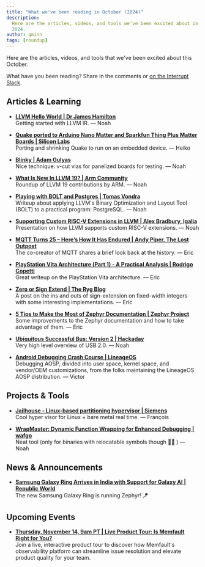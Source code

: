 ```yaml
---
title: "What we've been reading in October (2024)"
description:
  Here are the articles, videos, and tools we've been excited about in October
  2024.
author: gminn
tags: [roundup]
---
```


<!-- excerpt start -->

Here are the articles, videos, and tools that we've been excited about this
October.

<!-- excerpt end -->

What have you been reading? Share in the comments or
[on the Interrupt Slack](https://interrupt-slack.herokuapp.com/).

## Articles & Learning

- [**LLVM Hello World | Dr James Hamilton**](https://jameshamilton.eu/programming/llvm-hello-world)<br>
  Getting started with LLVM IR. — Noah

- [**Quake ported to Arduino Nano Matter and Sparkfun Thing Plus Matter Boards | Silicon Labs**](https://community.silabs.com/s/share/a5UVm000000Vi1ZMAS/quake-ported-to-arduino-nano-matter-and-sparkfun-thing-plus-matter-boards?language=en_US)<br>
  Porting and shrinking Quake to run on an embedded device. — Heiko

- [**Blinky | Adam Gulyas**](https://adamgulyas.ca/projects/Blinky.html)<br>
  Nice technique: v-cut vias for panelized boards for testing. — Noah

- [**What Is New In LLVM 19? | Arm Community**](https://community.arm.com/arm-community-blogs/b/tools-software-ides-blog/posts/what-is-new-in-llvm-19)<br>
  Roundup of LLVM 19 contributions by ARM. — Noah

- [**Playing with BOLT and Postgres | Tomas Vondra**](https://vondra.me/posts/playing-with-bolt-and-postgres/)<br>
  Writeup about applying LLVM's Binary Optimization and Layout Tool (BOLT) to a
  practical program: PostgreSQL. — Noah

- [**Supporting Custom RISC-V Extensions in LLVM | Alex Bradbury, Igalia**](https://riscv-europe.org/summit/2024/media/Tutorial%20supporting%20custom%20RISC-V%20extensions%20in%20LLVM.pdf)<br>
  Presentation on how LLVM supports custom RISC-V extensions. — Noah

- [**MQTT Turns 25 – Here’s How It Has Endured | Andy Piper, The Lost Outpost**](https://andypiper.co.uk/2024/10/22/mqtt-turns-25-heres-how-it-has-endured/)<br>
  The co-creator of MQTT shares a brief look back at the history. — Eric

- [**PlayStation Vita Architecture (Part 1) - A Practical Analysis | Rodrigo Copetti**](https://www.copetti.org/writings/consoles/playstation-vita/)<br>
  Great writeup on the PlayStation Vita architecture. — Eric

- [**Zero or Sign Extend | The Ryg Blog**](https://fgiesen.wordpress.com/2024/10/23/zero-or-sign-extend/)<br>
  A post on the ins and outs of sign-extension on fixed-width integers with some
  interesting implementations. — Eric

- [**5 Tips to Make the Most of Zephyr Documentation | Zephyr Project**](https://www.zephyrproject.org/5-tips-to-make-the-most-of-zephyr-documentation/)<br>
  Some improvements to the Zephyr documentation and how to take advantage of
  them. — Eric

- [**Ubiquitous Successful Bus: Version 2 | Hackaday**](https://hackaday.com/2024/10/17/ubiquitous-successful-bus-version-2/)<br>
  Very high level overview of USB 2.0. — Noah

- [**Android Debugging Crash Course | LineageOS**](https://lineageos.org/engineering/HowTo-Debugging/)<br>
  Debugging AOSP, divided into user space, kernel space, and vendor/OEM
  customizations, from the folks maintaining the LineageOS AOSP distribution. —
  Victor

## Projects & Tools

- [**Jailhouse - Linux-based partitioning hypervisor | Siemens**](https://github.com/siemens/jailhouse)<br>
  Cool hyper visor for Linux + bare metal real time. — François

- [**WrapMaster: Dynamic Function Wrapping for Enhanced Debugging | wafgo**](https://github.com/wafgo/WrapMaster/)<br>
  Neat tool (only for binaries with relocatable symbols though 😮‍💨 ) — Noah

## News & Announcements

- [**Samsung Galaxy Ring Arrives in India with Support for Galaxy AI | Republic World**](https://www.republicworld.com/tech/gadgets/samsung-galaxy-ring-arrives-in-india-with-support-for-galaxy-ai-top-features-india-price?hss_channel=lcp-27161269)<br>
  The new Samsung Galaxy Ring is running Zephyr! 🪁

## Upcoming Events

- [**Thursday, November 14, 9am PT | Live Product Tour: Is Memfault Right for You?**](https://go.memfault.com/live-product-tour-is-memfault-right-for-you)<br>
  Join a live, interactive product tour to discover how Memfault's observability
  platform can streamline issue resolution and elevate product quality for your
  team.

